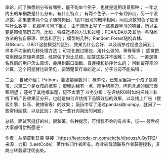 率论，问了熟悉的分布有哪些，能不能举个例子，也就是适用场景那种；
一年之内出的车祸数是什么分布，有什么特点；
有两个色子，一个有1到6点，另一个没点数，如果要求两个色子随机扔出，1到12出现的概率相同，问没点数的色子应该写什么数字；
机器学习问了相关，由于简历上写了一些机器学习的项目，所以主要是围绕简历去问，比如：特征选择的方法和过程；PCA/LDA以及其他一些降维方法的各自原理、优势和区别；
模型的几种，Random Forest随机森林、XGBoost、GBDT这些模型的区别、效果为什么会好，以及调参过程也会问到；
样本不均衡的几种处理方法；
可视化做过哪些，用什么做的，等等等等；
感觉把常用模型原理弄清楚，经常做下对比总结，回答这些并不困难；
SQL，一道是排名靠前的用户怎么查询，会用到窗口函数、自连接和排序什么的；
问到留存率的计算，这个问题就比较常见，要清楚留存率的定义，分子分母不能搞错；

二面：
自我介绍；
Python，斐波那契数列；
概率论，已知家里第一个孩子是男孩，求第二个是女孩的概率；
蛋糕边缘有一点，随手切两刀，问包含点的扇形面积期望；
还考了其他概率题，记不太清了
业务分析：在评估ROI时如何把线上和线下的广告效果区分开，也就是如何评估线下品牌效应的效果，以及线上广告（搜索引擎、抖音、微博等等）的效果；
简历中写了用过pandas和numpy，就问了一些常用函数，以及区别；
其他一些针对简历的问题。

总结，面试官挺好的啦，很和蔼，各种提示，可惜我不会的有点多，哎~~
最后祝大家都得偿所愿吧！

作者：从清晨到日暮
链接：https://leetcode-cn.com/circle/discuss/uQyTR2/
来源：力扣（LeetCode）
著作权归作者所有。商业转载请联系作者获得授权，非商业转载请注明出处。